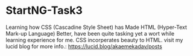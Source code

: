 # StartNG-Task3
Learning how CSS (Cascadine Style Sheet) has Made HTML (Hyper-Text Mark-up Language) Better, 
have been quite tasking yet a wort while learning experience for me. CSS incorperates beauty to HTML.
visit my lucid blog for more info.: https://lucid.blog/akaemekadav/posts

